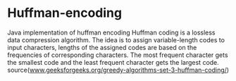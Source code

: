 # Huffman-encoding
Java implementation of huffman encoding
Huffman coding is a lossless data compression algorithm. The idea is to assign variable-length codes to input characters, lengths of the assigned codes are based on the frequencies of corresponding characters. The most frequent character gets the smallest code and the least frequent character gets the largest code.
source(www.geeksforgeeks.org/greedy-algorithms-set-3-huffman-coding/)
